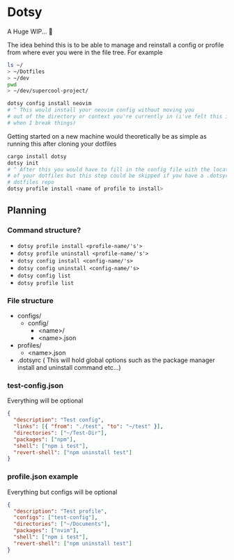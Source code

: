 # Dotsy

A Huge WIP... 🤦

The idea behind this is to be able to manage and reinstall a config or profile
from where ever you were in the file tree. For example

```sh
ls ~/
> ~/Dotfiles
> ~/dev
pwd
> ~/dev/supercool-project/

dotsy config install neovim
# ^ This would install your neovim config without moving you
# out of the directory or context you're currently in (i've felt this is useful
# when I break things)
```

Getting started on a new machine would theoretically be as simple as running
this after cloning your dotfiles

```sh
cargo install dotsy
dotsy init
# ^ After this you would have to fill in the config file with the location
# of your dotfiles but this step could be skipped if you have a .dotsyrc in your
# dotfiles repo
dotsy profile install <name of profile to install>
```

## Planning

### Command structure?

- `dotsy profile install <profile-name/'s'>`
- `dotsy profile uninstall <profile-name/'s'>`
- `dotsy config install <config-name/'s>`
- `dotsy config uninstall <config-name/'s>`
- `dotsy config list`
- `dotsy profile list`

### File structure

- configs/
  - config/
    - \<name\>/
    - \<name\>.json
- profiles/
  - \<name\>.json
- .dotsyrc ( This will hold global options such as the package manager install
  and uninstall command etc...)

### test-config.json

Everything will be optional

```json
{
  "description": "Test config",
  "links": [{ "from": "./test", "to": "~/test" }],
  "directories": ["~/Test-Dir"],
  "packages": ["npm"],
  "shell": ["npm i test"],
  "revert-shell": ["npm uninstall test"]
}
```

### profile.json example

Everything but configs will be optional

```json
{
  "description": "Test profile",
  "configs": ["test-config"],
  "directories": ["~/Documents"],
  "packages": ["nvim"],
  "shell": ["npm i test"],
  "revert-shell": ["npm uninstall test"]
}
```
